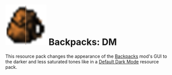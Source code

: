 # ![logo](https://github.com/Kostya0Sim/Backpacks-DM/blob/main/pack.png) Backpacks: DM
This resource pack changes the appearance of the [Backpacks](https://www.curseforge.com/minecraft/mc-mods/forge-backpacks) mod's GUI to the darker and less saturated tones like in a [Default Dark Mode](https://www.curseforge.com/minecraft/texture-packs/default-dark-mode) resource pack.
